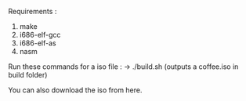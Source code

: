 Requirements : 
1. make
2. i686-elf-gcc
3. i686-elf-as
4. nasm

Run these commands for a iso file :
-> ./build.sh
(outputs a coffee.iso in build folder)



You can also download the iso from here.
